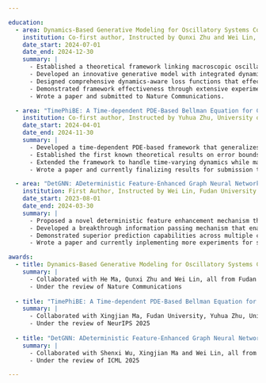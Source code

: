 ```yaml
---

education:
  - area: Dynamics-Based Generative Modeling for Oscillatory Systems Control
    institution: Co-first author, Instructed by Qunxi Zhu and Wei Lin, Fudan University
    date_start: 2024-07-01
    date_end: 2024-12-30
    summary: |
      - Established a theoretical framework linking macroscopic oscillatory behaviors to microscopic parameters in dynamical systems, proving the existence and learnability of explicit mappings between the system characteristics.
      - Developed an innovative generative model with integrated dynamical constraints, demonstrating significant improvements in parameter generation accuracy and stability for complex biological systems.
      - Designed comprehensive dynamics-aware loss functions that effectively capture temporal system evolution information, enabling unprecedented precise control of oscillatory patterns through systematic parameter tuning.
      - Demonstrated framework effectiveness through extensive experiments on several biological and neural networks.
      - Wrote a paper and submitted to Nature Communications.

  - area: "TimePhiBE: A Time-dependent PDE-Based Bellman Equation for Continuous-Time Policy Evaluation"
    institution: Co-first author, Instructed by Yuhua Zhu, University of California, Los Angeles
    date_start: 2024-04-01
    date_end: 2024-11-30
    summary: |
      - Developed a time-dependent PDE-based framework that generalizes existing policy evaluation methods to handle dynamic, time-varying systems in reinforcement learning, including scenarios with discount factors.
      - Established the first known theoretical results on error bounds for time-varying continuous-time policy evaluation, providing rigorous guarantees for both first-order and high-order approximations in dynamic systems.
      - Extended the framework to handle time-varying dynamics while maintaining its theoretical guarantees, significantly improving the applicability to real-world time-dependent control problems.
      - Wrote a paper and currently finalizing results for submission to NeurIPS 2025.

  - area: "DetGNN: ADeterministic Feature-Enhanced Graph Neural Network for Modeling Higher-order Interactions"
    institution: First Author, Instructed by Wei Lin, Fudan University
    date_start: 2023-08-01
    date_end: 2024-03-30
    summary: |
      - Proposed a novel deterministic feature enhancement mechanism that significantly improves prediction accuracy, establishing a new paradigm for modeling complex dynamical systems and higher-order interactions.
      - Developed a breakthrough information passing mechanism that enables multi-scale node and edge interactions simultaneously, capturing higher-order network dependencies beyond traditional adjacency limitations.
      - Demonstrated superior prediction capabilities across multiple complex systems including urban rail networks.
      - Wrote a paper and currently inplementing more experiments for submission to ICML 2025.

awards:
  - title: Dynamics-Based Generative Modeling for Oscillatory Systems Control
    summary: |
      - Collaborated with He Ma, Qunxi Zhu and Wei Lin, all from Fudan University
      - Under the review of Nature Communications
  
  - title: "TimePhiBE: A Time-dependent PDE-Based Bellman Equation for Continuous-Time Policy Evaluation"
    summary: |
      - Collaborated with Xingjian Ma, Fudan University, Yuhua Zhu, University of California, Los Angeles
      - Under the review of NeurIPS 2025
  
  - title: "DetGNN: ADeterministic Feature-Enhanced Graph Neural Network for Modeling Higher-order Interactions"
    summary: |
      - Collaborated with Shenxi Wu, Xingjian Ma and Wei Lin, all from Fudan University
      - Under the review of ICML 2025

---
```

